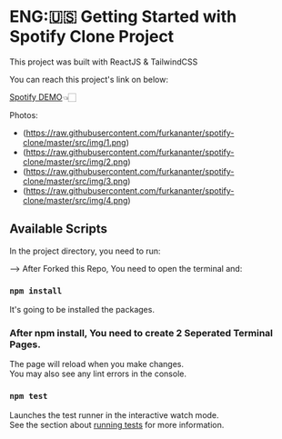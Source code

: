 # ENG:🇺🇸 Getting Started with Spotify Clone Project

This project was built with ReactJS & TailwindCSS 

You can reach this project's link on below:

[Spotify DEMO](https://spotify-clone-mu-five.vercel.app/)👈🏻

Photos:
- (https://raw.githubusercontent.com/furkananter/spotify-clone/master/src/img/1.png)
- (https://raw.githubusercontent.com/furkananter/spotify-clone/master/src/img/2.png)
- (https://raw.githubusercontent.com/furkananter/spotify-clone/master/src/img/3.png)
- (https://raw.githubusercontent.com/furkananter/spotify-clone/master/src/img/4.png)
## Available Scripts

In the project directory, you need to run:

--> After Forked this Repo, You need to open the terminal and: 

### `npm install`

It's going to be installed the packages.

### After npm install, You need to create 2 Seperated Terminal Pages.

The page will reload when you make changes.\
You may also see any lint errors in the console.

### `npm test`

Launches the test runner in the interactive watch mode.\
See the section about [running tests](https://facebook.github.io/create-react-app/docs/running-tests) for more information.


